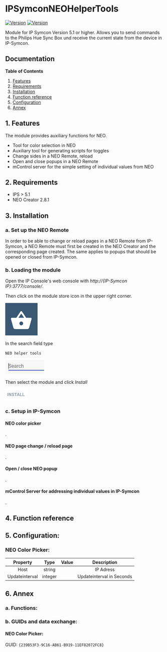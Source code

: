 # IPSymconNEOHelperTools
[![Version](https://img.shields.io/badge/Symcon-PHPModule-red.svg)](https://www.symcon.de/service/dokumentation/entwicklerbereich/sdk-tools/sdk-php/)
[![Version](https://img.shields.io/badge/Symcon%20Version-%3E%205.1-green.svg)](https://www.symcon.de/en/service/documentation/installation/)

Module for IP Symcon Version 5.1 or higher. Allows you to send commands to the Philips Hue Sync Box und receive the current state from the device in IP-Symcon.

## Documentation

**Table of Contents**

1. [Features](#1-features)
2. [Requirements](#2-requirements)
3. [Installation](#3-installation)
4. [Function reference](#4-functionreference)
5. [Configuration](#5-configuration)
6. [Annex](#6-annex)

## 1. Features

The module provides auxiliary functions for NEO.

- Tool for color selection in NEO
- Auxiliary tool for generating scripts for toggles
- Change sides in a NEO Remote, reload
- Open and close popups in a NEO Remote
- mControl server for the simple setting of individual values from NEO

## 2. Requirements

 - IPS > 5.1
 - NEO Creator 2.8.1

## 3. Installation

### a.  Set up the NEO Remote
        
In order to be able to change or reload pages in a NEO Remote from IP-Symcon, a NEO Remote must first be created in the NEO Creator and the corresponding page created.
The same applies to popups that should be opened or closed from IP-Symcon.

### b. Loading the module

Open the IP Console's web console with _http://{IP-Symcon IP}:3777/console/_.

Then click on the module store icon in the upper right corner.

![Store](img/store_icon.png?raw=true "open store")

In the search field type

```
NEO helper tools
```  


![Store](img/module_store_search_en.png?raw=true "module search")

Then select the module and click _Install_

![Store](img/install_en.png?raw=true "install")

### c.  Setup in IP-Symcon

#### NEO color picker

.

#### NEO page change / reload page

.

#### Open / close NEO popup

.

#### mControl Server for addressing individual values in IP-Symcon

.


## 4. Function reference


## 5. Configuration:

### NEO Color Picker:

| Property      | Type    | Value        | Description                        |
| :-----------: | :-----: | :----------: | :--------------------------------: |
| Host          | string  |              | IP Adress                          |
| Updateinterval| integer |              | Updateinterval in Seconds          |


## 6. Annex

###  a. Functions:



###  b. GUIDs and data exchange:

#### NEO Color Picker:

GUID: `{239B53F3-9C16-AB61-B919-11EF82072FC8}` 